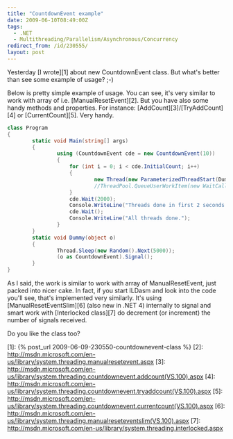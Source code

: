 ```yaml
---
title: "CountdownEvent example"
date: 2009-06-10T08:49:00Z
tags:
  - .NET
  - Multithreading/Parallelism/Asynchronous/Concurrency
redirect_from: /id/230555/
layout: post
---
```

Yesterday [I wrote][1] about new CountdownEvent class. But what's better than see some example of usage? ;-)

Below is pretty simple example of usage. You can see, it's very similar to work with array of i.e. [ManualResetEvent][2]. But you have also some handy methods and properties. For instance: [AddCount][3]/[TryAddCount][4] or [CurrentCount][5]. Very handy.

```csharp
class Program
{
		static void Main(string[] args)
		{
				using (CountdownEvent cde = new CountdownEvent(10))
				{
					for (int i = 0; i < cde.InitialCount; i++)
					{
							new Thread(new ParameterizedThreadStart(Dummy)).Start(cde);
							//ThreadPool.QueueUserWorkItem(new WaitCallback(Dummy), cde);
					}
					cde.Wait(2000);
					Console.WriteLine("Threads done in first 2 seconds: {0}.", cde.InitialCount - cde.CurrentCount);
					cde.Wait();
					Console.WriteLine("All threads done.");
				}
		}
		static void Dummy(object o)
		{
				Thread.Sleep(new Random().Next(5000));
				(o as CountdownEvent).Signal();
		}
}
```

As I said, the work is similar to work with array of ManualResetEvent, just packed into nicer cake. In fact, if you start ILDasm and look into the code you'll see, that's implemented very similarly. It's using [ManualResetEventSlim][6] (also new in .NET 4) internally to signal and smart work with [Interlocked class][7] do decrement (or increment) the number of signals received.

Do you like the class too?

[1]: {% post_url 2009-06-09-230550-countdownevent-class %}
[2]: http://msdn.microsoft.com/en-us/library/system.threading.manualresetevent.aspx
[3]: http://msdn.microsoft.com/en-us/library/system.threading.countdownevent.addcount(VS.100).aspx
[4]: http://msdn.microsoft.com/en-us/library/system.threading.countdownevent.tryaddcount(VS.100).aspx
[5]: http://msdn.microsoft.com/en-us/library/system.threading.countdownevent.currentcount(VS.100).aspx
[6]: http://msdn.microsoft.com/en-us/library/system.threading.manualreseteventslim(VS.100).aspx
[7]: http://msdn.microsoft.com/en-us/library/system.threading.interlocked.aspx